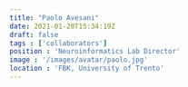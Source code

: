 ```yaml
---
title: "Paolo Avesani"
date: 2021-01-20T15:34:19Z
draft: false
tags : ['collaborators']
position : 'Neuroinformatics Lab Director'
image : '/images/avatar/paolo.jpg'
location : 'FBK, University of Trento'
---
```


